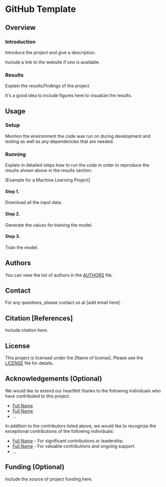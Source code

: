 # GitHub Template

## Overview

### Introduction

Introduce the project and give a description.

Include a link to the website if one is available.

### Results

Explain the results/findings of the project.

It's a good idea to include figures here to visualize the results.

## Usage

### Setup

Mention the environment the code was run on during development and testing as well as any dependencies that are needed.

### Running

Explain in detailed steps how to run the code in order to reproduce the results shown above in the results section.

[Example for a Machine Learning Project]

#### Step 1.

Download all the input data.

#### Step 2.

Generate the values for training the model.

#### Step 3.

Train the model.

## Authors

You can view the list of authors in the [AUTHORS](/AUTHORS) file.

## Contact

For any questions, please contact us at [add email here].

## Citation [References]

Include citation here.

## License

This project is licensed under the [Name of license]. Please see the [LICENSE](/LICENSE) file for details.

## Acknowledgements (Optional)

We would like to extend our heartfelt thanks to the following individuals who have contributed to this project.

- [Full Name](https://github.com/username)
- [Full Name](https://github.com/username)
- ...

In addition to the contributors listed above, we would like to recognize the exceptional contributions of the following individuals:

- [Full Name](https://github.com/username) - For significant contributions or leadership.
- [Full Name](https://github.com/username) - For valuable contributions and ongoing support.
- ...

## Funding (Optional)

Include the source of project funding here.
